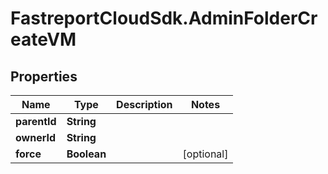 # FastreportCloudSdk.AdminFolderCreateVM

## Properties

Name | Type | Description | Notes
------------ | ------------- | ------------- | -------------
**parentId** | **String** |  | 
**ownerId** | **String** |  | 
**force** | **Boolean** |  | [optional] 


